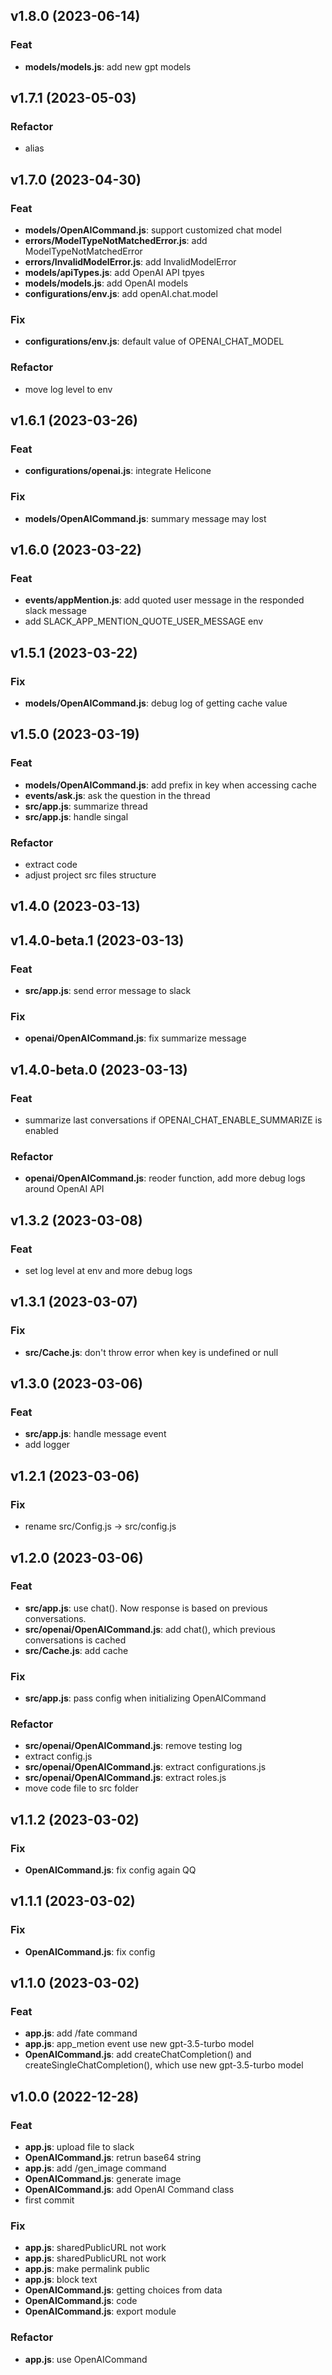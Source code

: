 ## v1.8.0 (2023-06-14)

### Feat

- **models/models.js**: add new gpt models

## v1.7.1 (2023-05-03)

### Refactor

- alias

## v1.7.0 (2023-04-30)

### Feat

- **models/OpenAICommand.js**: support customized chat model
- **errors/ModelTypeNotMatchedError.js**: add ModelTypeNotMatchedError
- **errors/InvalidModelError.js**: add InvalidModelError
- **models/apiTypes.js**: add OpenAI API tpyes
- **models/models.js**: add OpenAI models
- **configurations/env.js**: add openAI.chat.model

### Fix

- **configurations/env.js**: default value of OPENAI_CHAT_MODEL

### Refactor

- move log level to env

## v1.6.1 (2023-03-26)

### Feat

- **configurations/openai.js**: integrate Helicone

### Fix

- **models/OpenAICommand.js**: summary message may lost

## v1.6.0 (2023-03-22)

### Feat

- **events/appMention.js**: add quoted user message in the responded slack message
- add SLACK_APP_MENTION_QUOTE_USER_MESSAGE env

## v1.5.1 (2023-03-22)

### Fix

- **models/OpenAICommand.js**: debug log of getting cache value

## v1.5.0 (2023-03-19)

### Feat

- **models/OpenAICommand.js**: add prefix in key when accessing cache
- **events/ask.js**: ask the question in the thread
- **src/app.js**: summarize thread
- **src/app.js**: handle singal

### Refactor

- extract code
- adjust project src files structure

## v1.4.0 (2023-03-13)

## v1.4.0-beta.1 (2023-03-13)

### Feat

- **src/app.js**: send error message to slack

### Fix

- **openai/OpenAICommand.js**: fix summarize message

## v1.4.0-beta.0 (2023-03-13)

### Feat

- summarize last conversations if OPENAI_CHAT_ENABLE_SUMMARIZE is enabled

### Refactor

- **openai/OpenAICommand.js**: reoder function, add more debug logs around OpenAI API

## v1.3.2 (2023-03-08)

### Feat

- set log level at env and more debug logs

## v1.3.1 (2023-03-07)

### Fix

- **src/Cache.js**: don't throw error when key is undefined or null

## v1.3.0 (2023-03-06)

### Feat

- **src/app.js**: handle message event
- add logger

## v1.2.1 (2023-03-06)

### Fix

- rename src/Config.js -> src/config.js

## v1.2.0 (2023-03-06)

### Feat

- **src/app.js**: use chat(). Now response is based on previous conversations.
- **src/openai/OpenAICommand.js**: add chat(), which previous conversations is cached
- **src/Cache.js**: add cache

### Fix

- **src/app.js**: pass config when initializing OpenAICommand

### Refactor

- **src/openai/OpenAICommand.js**: remove testing log
- extract config.js
- **src/openai/OpenAICommand.js**: extract configurations.js
- **src/openai/OpenAICommand.js**: extract roles.js
- move code file to src folder

## v1.1.2 (2023-03-02)

### Fix

- **OpenAICommand.js**: fix config again QQ

## v1.1.1 (2023-03-02)

### Fix

- **OpenAICommand.js**: fix config

## v1.1.0 (2023-03-02)

### Feat

- **app.js**: add /fate command
- **app.js**: app_metion event use new gpt-3.5-turbo model
- **OpenAICommand.js**: add createChatCompletion() and createSingleChatCompletion(), which use new gpt-3.5-turbo model

## v1.0.0 (2022-12-28)

### Feat

- **app.js**: upload file to slack
- **OpenAICommand.js**: retrun base64 string
- **app.js**: add /gen_image command
- **OpenAICommand.js**: generate image
- **OpenAICommand.js**: add OpenAI Command class
- first commit

### Fix

- **app.js**: sharedPublicURL not work
- **app.js**: sharedPublicURL not work
- **app.js**: make permalink public
- **app.js**: block text
- **OpenAICommand.js**: getting choices from data
- **OpenAICommand.js**: code
- **OpenAICommand.js**: export module

### Refactor

- **app.js**: use OpenAICommand
